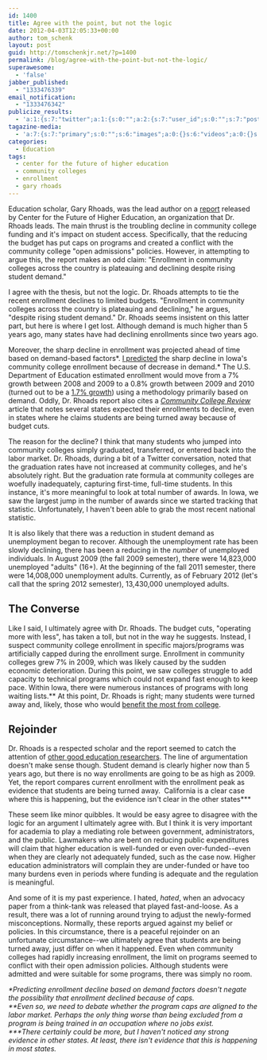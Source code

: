```yaml
---
id: 1400
title: Agree with the point, but not the logic
date: 2012-04-03T12:05:33+00:00
author: tom_schenk
layout: post
guid: http://tomschenkjr.net/?p=1400
permalink: /blog/agree-with-the-point-but-not-the-logic/
superawesome:
  - 'false'
jabber_published:
  - "1333476339"
email_notification:
  - "1333476342"
publicize_results:
  - 'a:1:{s:7:"twitter";a:1:{s:0:"";a:2:{s:7:"user_id";s:0:"";s:7:"post_id";s:0:"";}}}'
tagazine-media:
  - 'a:7:{s:7:"primary";s:0:"";s:6:"images";a:0:{}s:6:"videos";a:0:{}s:11:"image_count";s:1:"0";s:6:"author";s:6:"176156";s:7:"blog_id";s:7:"8375094";s:9:"mod_stamp";s:19:"2012-04-03 18:05:33";}'
categories:
  - Education
tags:
  - center for the future of higher education
  - community colleges
  - enrollment
  - gary rhoads
---
```

Education scholar, Gary Rhoads, was the lead author on a <a href="http://futureofhighered.org/uploads/ClosingTheDoorFINAL_ALL32812.pdf">report</a> released by Center for the Future of Higher Education, an organization that Dr. Rhoads leads. The main thrust is the troubling decline in community college funding and it's impact on student access. Specifically, that the reducing the budget has put caps on programs and created a conflict with the community college "open admissions" policies. However, in attempting to argue this, the report makes an odd claim: "Enrollment in community colleges across the country is plateauing and declining despite rising student demand."

I agree with the thesis, but not the logic. Dr. Rhoads attempts to tie the recent enrollment declines to limited budgets. "Enrollment in community colleges across the country is plateauing and declining," he argues, "despite rising student demand." Dr. Rhoads seems insistent on this latter part, but here is where I get lost. Although demand is much higher than 5 years ago, many states have had declining enrollments since two years ago.

<!--more-->

Moreover, the sharp decline in enrollment was projected ahead of time based on demand-based factors*. <a href="http://educateiowa.gov/index.php?option=com_docman&amp;task=doc_download&amp;gid=10587&amp;Itemid=1673">I predicted</a> the sharp decline in Iowa's community college enrollment because of decrease in demand.* The U.S. Department of Education estimated enrollment would move from a 7% growth between 2008 and 2009 to a 0.8% growth between 2009 and 2010 (turned out to be a <a href="http://nces.ed.gov/pubs2012/2012280.pdf">1.7% growth</a>) using a methodology primarily based on demand. Oddly, Dr. Rhoads report also cites a <em><a href="http://www.communitycollegereview.com/articles/391">Community College Review</a></em> article that notes several states expected their enrollments to decline, even in states where he claims students are being turned away because of budget cuts.

The reason for the decline? I think that many students who jumped into community colleges simply graduated, transferred, or entered back into the labor market. Dr. Rhoads, during a bit of a Twitter conversation, noted that the graduation rates have not increased at community colleges, and he's absolutely right. But the graduation rate formula at community colleges are woefully inadequately, capturing first-time, full-time students. In this instance, it's more meaningful to look at total number of awards. In Iowa, we saw the largest jump in the number of awards since we started tracking that statistic. Unfortunately, I haven't been able to grab the most recent national statistic.

It is also likely that there was a reduction in student demand as unemployment began to recover. Although the unemployment rate has been slowly declining, there has been a reducing in the <em>number</em> of unemployed individuals. In August 2009 (the fall 2009 semester), there were 14,823,000 unemployed "adults" (16+). At the beginning of the fall 2011 semester, there were 14,008,000 unemployment adults. Currently, as of February 2012 (let's call that the spring 2012 semester), 13,430,000 unemployed adults.
<h2><strong>The Converse</strong></h2>
Like I said, I ultimately agree with Dr. Rhoads. The budget cuts, "operating more with less", has taken a toll, but not in the way he suggests. Instead, I suspect community college enrollment in specific majors/programs was artificially capped during the enrollment surge. Enrollment in community colleges grew 7% in 2009, which was likely caused by the sudden economic deterioration. During this point, we saw colleges struggle to add capacity to technical programs which could not expand fast enough to keep pace. Within Iowa, there were numerous instances of programs with long waiting lists.** At this point, Dr. Rhoads is right; many students were turned away and, likely, those who would <a href="http://personal.psc.isr.umich.edu/yuxie-web/files/working-papers/Brand-Xie-edu.pdf">benefit the most from college</a>.
<h2><strong>Rejoinder</strong></h2>
Dr. Rhoads is a respected scholar and the report seemed to catch the attention of <a href="http://eduoptimists.blogspot.com/">other good education researchers</a>. The line of argumentation doesn't make sense though. Student demand is clearly higher now than 5 years ago, but there is no way enrollments are going to be as high as 2009. Yet, the report compares current enrollment with the enrollment peak as evidence that students are being turned away.  California is a clear case where this is happening, but the evidence isn't clear in the other states***

These seem like minor quibbles. It would be easy agree to disagree with the logic for an argument I ultimately agree with. But I think it is very important for academia to play a mediating role between government, administrators, and the public. Lawmakers who are bent on reducing public expenditures will claim that higher education is well-funded or even over-funded--even when they are clearly not adequately funded, such as the case now. Higher education administrators will complain they are under-funded or have too many burdens even in periods where funding is adequate and the regulation is meaningful.

And some of it is my past experience. I hated, <em>hated</em>, when an advocacy paper from a think-tank was released that played fast-and-loose. As a result, there was a lot of running around trying to adjust the newly-formed misconceptions. Normally, these reports argued against my belief or policies. In this circumstance, there is a peaceful rejoinder on an unfortunate circumstance--we ultimately agree that students are being turned away, just differ on when it happened. Even when community colleges had rapidly increasing enrollment, the limit on programs seemed to conflict with their open admission policies. Although students were admitted and were suitable for some programs, there was simply no room.

<address>*Predicting enrollment decline based on demand factors doesn't negate the possibility that enrollment declined because of caps.</address><address>**Even so, we need to debate whether the program caps are aligned to the labor market. Perhaps the only thing worse than being excluded from a program is being trained in an occupation where no jobs exist.</address><address>***There certainly could be more, but I haven't noticed any strong evidence in other states. At least, there isn't evidence that this is happening in most states.</address><address> </address>